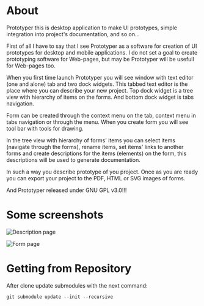 # About

Prototyper this is desktop application to make UI prototypes, simple integration
into project's documentation, and so on...

First of all I have to say that I see Prototyper as a software for creation of UI
prototypes for desktop and mobile applications. I do not set a goal to create prototyping
software for Web-pages, but may be Prototyper will be usefull for Web-pages too.

When you first time launch Prototyper you will see window with text editor (one and alone)
tab and two dock widgets. This tabbed text editor is the place where you can describe
your new project. Top dock widget is a tree view with hierarchy of items on the forms.
And bottom dock widget is tabs navigation.

Form can be created through the context menu on the tab, context menu in tabs navigation
or through the menu. When you create form you will see tool bar with tools for drawing.

In the tree view with hierarchy of forms' items you can select items (navigate
through the forms), rename items, set items' links to another forms and create
descriptions for the items (elements) on the form, this descriptions will be
used to generate documentation.

In such a way you describe prototype of you project. Once as you are ready
you can export your project to the PDF, HTML or SVG images of forms.

And Prototyper released under GNU GPL v3.0!!!

# Some screenshots
            
![Description page]( https://image.ibb.co/byzBT5/prototyper_description.png )
            
![Form page]( https://image.ibb.co/joud85/prototyper_dialog.png )

# Getting from Repository

After clone update submodules with the next command:

```
git submodule update --init --recursive
```
